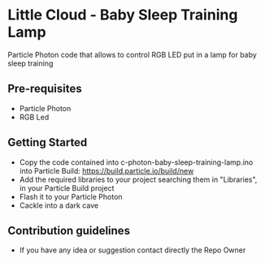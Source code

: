 Little Cloud - Baby Sleep Training Lamp
===================================

Particle Photon code that allows to control RGB LED put in a lamp for baby sleep training

Pre-requisites
--------------

- Particle Photon
- RGB Led

Getting Started
---------------

- Copy the code contained into c-photon-baby-sleep-training-lamp.ino into Particle Build: https://build.particle.io/build/new
- Add the required libraries to your project searching them in "Libraries", in your Particle Build project
- Flash it to your Particle Photon
- Cackle into a dark cave


Contribution guidelines
---------------
* If you have any idea or suggestion contact directly the Repo Owner

